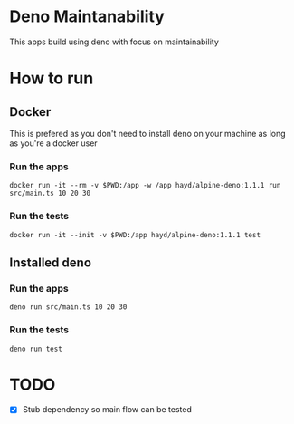 # Deno Maintanability

This apps build using deno with focus on maintainability

# How to run

## Docker

This is prefered as you don't need to install deno on your machine as long as you're a docker user

### Run the apps

```shell
docker run -it --rm -v $PWD:/app -w /app hayd/alpine-deno:1.1.1 run src/main.ts 10 20 30
```

### Run the tests

```shell
docker run -it --init -v $PWD:/app hayd/alpine-deno:1.1.1 test
```

## Installed deno

### Run the apps

```shell
deno run src/main.ts 10 20 30
```

### Run the tests

```shell
deno run test
```

# TODO

- [x] Stub dependency so main flow can be tested
